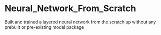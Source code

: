# Neural_Network_From_Scratch
Built and trained a layered neural network from the scratch up without any prebuilt or pre-existing model package
